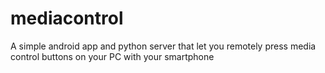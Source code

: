 # mediacontrol
A simple android app and python server that let you remotely press media control buttons on your PC with your smartphone
